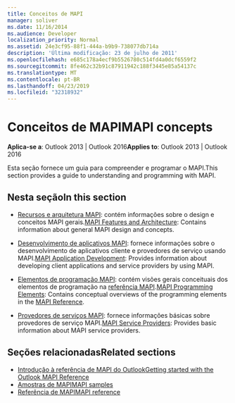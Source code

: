 ```yaml
---
title: Conceitos de MAPI
manager: soliver
ms.date: 11/16/2014
ms.audience: Developer
localization_priority: Normal
ms.assetid: 24e3cf95-88f1-444a-b9b9-738077db714a
description: 'Última modificação: 23 de julho de 2011'
ms.openlocfilehash: e685c178a4ecf9b5526780c514fd4a0dcf6559f2
ms.sourcegitcommit: 8fe462c32b91c87911942c188f3445e85a54137c
ms.translationtype: MT
ms.contentlocale: pt-BR
ms.lasthandoff: 04/23/2019
ms.locfileid: "32318932"
---
```

# <a name="mapi-concepts"></a><span data-ttu-id="1a7bd-103">Conceitos de MAPI</span><span class="sxs-lookup"><span data-stu-id="1a7bd-103">MAPI concepts</span></span>

<span data-ttu-id="1a7bd-104">**Aplica-se a**: Outlook 2013 | Outlook 2016</span><span class="sxs-lookup"><span data-stu-id="1a7bd-104">**Applies to**: Outlook 2013 | Outlook 2016</span></span> 
  
<span data-ttu-id="1a7bd-105">Esta seção fornece um guia para compreender e programar o MAPI.</span><span class="sxs-lookup"><span data-stu-id="1a7bd-105">This section provides a guide to understanding and programming with MAPI.</span></span>
  
## <a name="in-this-section"></a><span data-ttu-id="1a7bd-106">Nesta seção</span><span class="sxs-lookup"><span data-stu-id="1a7bd-106">In this section</span></span>

- <span data-ttu-id="1a7bd-107">[Recursos e arquitetura MAPI](mapi-features-and-architecture.md): contém informações sobre o design e conceitos MAPI gerais.</span><span class="sxs-lookup"><span data-stu-id="1a7bd-107">[MAPI Features and Architecture](mapi-features-and-architecture.md): Contains information about general MAPI design and concepts.</span></span>
    
- <span data-ttu-id="1a7bd-108">[Desenvolvimento de aplicativos MAPI](mapi-application-development.md): fornece informações sobre o desenvolvimento de aplicativos cliente e provedores de serviço usando MAPI.</span><span class="sxs-lookup"><span data-stu-id="1a7bd-108">[MAPI Application Development](mapi-application-development.md): Provides information about developing client applications and service providers by using MAPI.</span></span>
    
- <span data-ttu-id="1a7bd-109">[Elementos de programação MAPI](mapi-programming-elements.md): contém visões gerais conceituais dos elementos de programação na [referência MAPI](mapi-reference.md).</span><span class="sxs-lookup"><span data-stu-id="1a7bd-109">[MAPI Programming Elements](mapi-programming-elements.md): Contains conceptual overviews of the programming elements in the [MAPI Reference](mapi-reference.md).</span></span>
    
- <span data-ttu-id="1a7bd-110">[Provedores de serviços MAPI](mapi-service-providers.md): fornece informações básicas sobre provedores de serviço MAPI.</span><span class="sxs-lookup"><span data-stu-id="1a7bd-110">[MAPI Service Providers](mapi-service-providers.md): Provides basic information about MAPI service providers.</span></span>
    
## <a name="related-sections"></a><span data-ttu-id="1a7bd-111">Seções relacionadas</span><span class="sxs-lookup"><span data-stu-id="1a7bd-111">Related sections</span></span>

- [<span data-ttu-id="1a7bd-112">Introdução à referência de MAPI do Outlook</span><span class="sxs-lookup"><span data-stu-id="1a7bd-112">Getting started with the Outlook MAPI Reference</span></span>](getting-started-with-the-outlook-mapi-reference.md)
- [<span data-ttu-id="1a7bd-113">Amostras de MAPI</span><span class="sxs-lookup"><span data-stu-id="1a7bd-113">MAPI samples</span></span>](mapi-samples.md)
- [<span data-ttu-id="1a7bd-114">Referência de MAPI</span><span class="sxs-lookup"><span data-stu-id="1a7bd-114">MAPI reference</span></span>](mapi-reference.md)
  

